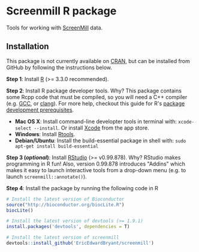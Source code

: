 # Screenmill R package

Tools for working with [ScreenMill](http://www.rothsteinlab.com/tools/screen_mill/cm_engine) data.

## Installation

This package is not currently available on [CRAN](https://cran.r-project.org), but can be installed from GitHub by following the instructions below.

**Step 1**: Install [R](https://cloud.r-project.org) (>= 3.3.0 recommended).

**Step 2**: Install R package developer tools. Why? This package contains some Rcpp code that must be compiled, so you will need a C++ compiler (e.g. [GCC](https://gcc.gnu.org), or [clang](http://clang.llvm.org)). For more help, checkout this guide for R's [package development prerequisites](https://support.rstudio.com/hc/en-us/articles/200486498-Package-Development-Prerequisites).

- **Mac OS X**: Install command-line developter tools in terminal with: `xcode-select --install`. Or install [Xcode](https://developer.apple.com/xcode/) from the app store.
- **Windows**: Install [Rtools](https://cran.r-project.org/bin/windows/Rtools/).
- **Debian/Ubuntu**: Install the build-essential package in shell with: `sudo apt-get install build-essential`

**Step 3 (*optional*)**: Install [RStudio](https://www.rstudio.com) (>= v0.99.878). Why? RStudio makes programming in R fun! Also, version 0.99.878 introduces "Addins" which makes it easy to launch interactive tools from a drop-down menu (e.g. to launch `screenmill::annotate()`).

**Step 4**: Install the package by running the following code in R

```r
# Install the latest version of Bioconductor
source("http://bioconductor.org/biocLite.R")
biocLite()

# Install the latest version of devtools (>= 1.9.1)
install.packages('devtools', dependencies = T)

# Install the latest version of screenmill
devtools::install_github('EricEdwardBryant/screenmill')
```
